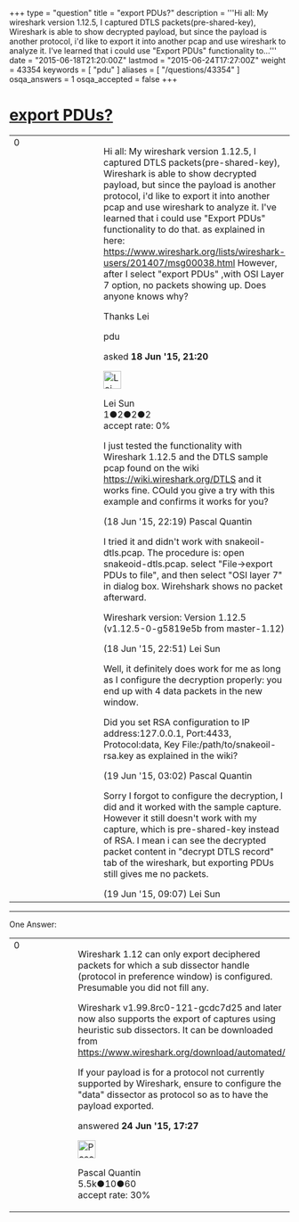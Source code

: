 +++
type = "question"
title = "export PDUs?"
description = '''Hi all:  My wireshark version 1.12.5, I captured DTLS packets(pre-shared-key), Wireshark is able to show decrypted payload, but since the payload is another protocol, i&#x27;d like to export it into another pcap and use wireshark to analyze it. I&#x27;ve learned that i could use &quot;Export PDUs&quot; functionality to...'''
date = "2015-06-18T21:20:00Z"
lastmod = "2015-06-24T17:27:00Z"
weight = 43354
keywords = [ "pdu" ]
aliases = [ "/questions/43354" ]
osqa_answers = 1
osqa_accepted = false
+++

<div class="headNormal">

# [export PDUs?](/questions/43354/export-pdus)

</div>

<div id="main-body">

<div id="askform">

<table id="question-table" style="width:100%;"><colgroup><col style="width: 50%" /><col style="width: 50%" /></colgroup><tbody><tr class="odd"><td style="width: 30px; vertical-align: top"><div class="vote-buttons"><span id="post-43354-upvote" class="ajax-command post-vote up" rel="nofollow" title="I like this post (click again to cancel)"> </span><div id="post-43354-score" class="post-score" title="current number of votes">0</div><span id="post-43354-downvote" class="ajax-command post-vote down" rel="nofollow" title="I dont like this post (click again to cancel)"> </span> <span id="favorite-mark" class="ajax-command favorite-mark" rel="nofollow" title="mark/unmark this question as favorite (click again to cancel)"> </span><div id="favorite-count" class="favorite-count"></div></div></td><td><div id="item-right"><div class="question-body"><p>Hi all: My wireshark version 1.12.5, I captured DTLS packets(pre-shared-key), Wireshark is able to show decrypted payload, but since the payload is another protocol, i'd like to export it into another pcap and use wireshark to analyze it. I've learned that i could use "Export PDUs" functionality to do that. as explained in here: <a href="https://www.wireshark.org/lists/wireshark-users/201407/msg00038.html">https://www.wireshark.org/lists/wireshark-users/201407/msg00038.html</a> However, after I select "export PDUs" ,with OSI Layer 7 option, no packets showing up. Does anyone knows why?</p><p>Thanks Lei</p></div><div id="question-tags" class="tags-container tags"><span class="post-tag tag-link-pdu" rel="tag" title="see questions tagged &#39;pdu&#39;">pdu</span></div><div id="question-controls" class="post-controls"></div><div class="post-update-info-container"><div class="post-update-info post-update-info-user"><p>asked <strong>18 Jun '15, 21:20</strong></p><img src="https://secure.gravatar.com/avatar/6c39cdd586a6e713b4457ee65309c4cb?s=32&amp;d=identicon&amp;r=g" class="gravatar" width="32" height="32" alt="Lei%20Sun&#39;s gravatar image" /><p><span>Lei Sun</span><br />
<span class="score" title="1 reputation points">1</span><span title="2 badges"><span class="badge1">●</span><span class="badgecount">2</span></span><span title="2 badges"><span class="silver">●</span><span class="badgecount">2</span></span><span title="2 badges"><span class="bronze">●</span><span class="badgecount">2</span></span><br />
<span class="accept_rate" title="Rate of the user&#39;s accepted answers">accept rate:</span> <span title="Lei Sun has no accepted answers">0%</span></p></div></div><div id="comments-container-43354" class="comments-container"><span id="43355"></span><div id="comment-43355" class="comment"><div id="post-43355-score" class="comment-score"></div><div class="comment-text"><p>I just tested the functionality with Wireshark 1.12.5 and the DTLS sample pcap found on the wiki <a href="https://wiki.wireshark.org/DTLS">https://wiki.wireshark.org/DTLS</a> and it works fine. COuld you give a try with this example and confirms it works for you?</p></div><div id="comment-43355-info" class="comment-info"><span class="comment-age">(18 Jun '15, 22:19)</span> <span class="comment-user userinfo">Pascal Quantin</span></div></div><span id="43356"></span><div id="comment-43356" class="comment"><div id="post-43356-score" class="comment-score"></div><div class="comment-text"><p>I tried it and didn't work with snakeoil-dtls.pcap. The procedure is: open snakeoid-dtls.pcap. select "File-&gt;export PDUs to file", and then select "OSI layer 7" in dialog box. Wirehshark shows no packet afterward.</p><p>Wireshark version: Version 1.12.5 (v1.12.5-0-g5819e5b from master-1.12)</p></div><div id="comment-43356-info" class="comment-info"><span class="comment-age">(18 Jun '15, 22:51)</span> <span class="comment-user userinfo">Lei Sun</span></div></div><span id="43358"></span><div id="comment-43358" class="comment"><div id="post-43358-score" class="comment-score"></div><div class="comment-text"><p>Well, it definitely does work for me as long as I configure the decryption properly: you end up with 4 data packets in the new window.</p><p>Did you set RSA configuration to IP address:127.0.0.1, Port:4433, Protocol:data, Key File:/path/to/snakeoil-rsa.key as explained in the wiki?</p></div><div id="comment-43358-info" class="comment-info"><span class="comment-age">(19 Jun '15, 03:02)</span> <span class="comment-user userinfo">Pascal Quantin</span></div></div><span id="43377"></span><div id="comment-43377" class="comment"><div id="post-43377-score" class="comment-score"></div><div class="comment-text"><p>Sorry I forgot to configure the decryption, I did and it worked with the sample capture. However it still doesn't work with my capture, which is pre-shared-key instead of RSA. I mean i can see the decrypted packet content in "decrypt DTLS record" tab of the wireshark, but exporting PDUs still gives me no packets.</p></div><div id="comment-43377-info" class="comment-info"><span class="comment-age">(19 Jun '15, 09:07)</span> <span class="comment-user userinfo">Lei Sun</span></div></div></div><div id="comment-tools-43354" class="comment-tools"></div><div class="clear"></div><div id="comment-43354-form-container" class="comment-form-container"></div><div class="clear"></div></div></td></tr></tbody></table>

------------------------------------------------------------------------

<div class="tabBar">

<span id="sort-top"></span>

<div class="headQuestions">

One Answer:

</div>

</div>

<span id="43530"></span>

<div id="answer-container-43530" class="answer">

<table style="width:100%;"><colgroup><col style="width: 50%" /><col style="width: 50%" /></colgroup><tbody><tr class="odd"><td style="width: 30px; vertical-align: top"><div class="vote-buttons"><span id="post-43530-upvote" class="ajax-command post-vote up" rel="nofollow" title="I like this post (click again to cancel)"> </span><div id="post-43530-score" class="post-score" title="current number of votes">0</div><span id="post-43530-downvote" class="ajax-command post-vote down" rel="nofollow" title="I dont like this post (click again to cancel)"> </span></div></td><td><div class="item-right"><div class="answer-body"><p>Wireshark 1.12 can only export deciphered packets for which a sub dissector handle (protocol in preference window) is configured. Presumable you did not fill any.</p><p>Wireshark v1.99.8rc0-121-gcdc7d25 and later now also supports the export of captures using heuristic sub dissectors. It can be downloaded from <a href="https://www.wireshark.org/download/automated/">https://www.wireshark.org/download/automated/</a></p><p>If your payload is for a protocol not currently supported by Wireshark, ensure to configure the "data" dissector as protocol so as to have the payload exported.</p></div><div class="answer-controls post-controls"></div><div class="post-update-info-container"><div class="post-update-info post-update-info-user"><p>answered <strong>24 Jun '15, 17:27</strong></p><img src="https://secure.gravatar.com/avatar/713f24fd877861260b71ecd455018625?s=32&amp;d=identicon&amp;r=g" class="gravatar" width="32" height="32" alt="Pascal%20Quantin&#39;s gravatar image" /><p><span>Pascal Quantin</span><br />
<span class="score" title="5544 reputation points"><span>5.5k</span></span><span title="10 badges"><span class="silver">●</span><span class="badgecount">10</span></span><span title="60 badges"><span class="bronze">●</span><span class="badgecount">60</span></span><br />
<span class="accept_rate" title="Rate of the user&#39;s accepted answers">accept rate:</span> <span title="Pascal Quantin has 92 accepted answers">30%</span></p></div></div><div id="comments-container-43530" class="comments-container"></div><div id="comment-tools-43530" class="comment-tools"></div><div class="clear"></div><div id="comment-43530-form-container" class="comment-form-container"></div><div class="clear"></div></div></td></tr></tbody></table>

</div>

<div class="paginator-container-left">

</div>

</div>

</div>

